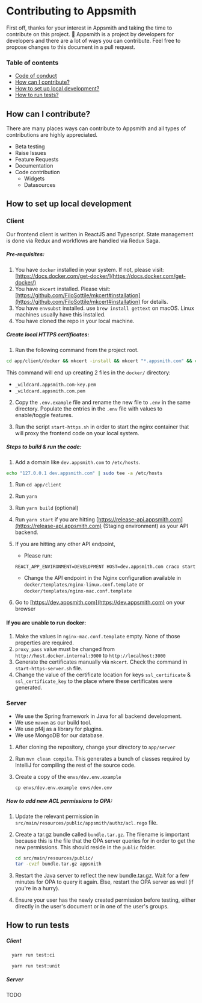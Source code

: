 # Contributing to Appsmith

First off, thanks for your interest in Appsmith and taking the time to contribute on this project. 🙌 
Appsmith is a project by developers for developers and there are a lot of ways you can contribute. 
Feel free to propose changes to this document in a pull request.

### Table of contents
- [Code of conduct](CODE_OF_CONDUCT.md)
- [How can I contribute?](#how-can-i-contribute)
- [How to set up local development?](#how-to-set-up-local-development)
- [How to run tests?](#how-to-run-tests)

## How can I contribute?
There are many places ways can contribute to Appsmith and all types of contributions are highly appreciated.

- Beta testing
- Raise Issues
- Feature Requests
- Documentation
- Code contribution
    - Widgets
    - Datasources


## How to set up local development

### Client
Our frontend client is written in ReactJS and Typescript. State management is done via Redux and workflows 
are handled via Redux Saga.
 
##### Pre-requisites:

1. You have `docker` installed in your system. If not, please visit: [https://docs.docker.com/get-docker/](https://docs.docker.com/get-docker/)
2. You have `mkcert` installed. Please visit: [https://github.com/FiloSottile/mkcert#installation](https://github.com/FiloSottile/mkcert#installation) for details.
3. You have `envsubst` installed. use `brew install gettext` on macOS. Linux machines usually have this installed.
4. You have cloned the repo in your local machine.

##### Create local HTTPS certificates:

1. Run the following command from the project root.

```bash
cd app/client/docker && mkcert -install && mkcert "*.appsmith.com" && cd ..
```

This command will end up creating 2 files in the `docker/` directory:

- `_wildcard.appsmith.com-key.pem`
- `_wildcard.appsmith.com.pem`

2. Copy the `.env.example` file and rename the new file to `.env` in the same directory. Populate the entries in the `.env` file with values to enable/toggle features.

3. Run the script `start-https.sh` in order to start the nginx container that will proxy the frontend code on your local system.

##### Steps to build & run the code:

1. Add a domain like `dev.appsmith.com` to `/etc/hosts`. 

```bash
echo "127.0.0.1	dev.appsmith.com" | sudo tee -a /etc/hosts
```

1. Run `cd app/client`
2. Run `yarn`
3. Run `yarn build` (optional)
4. Run `yarn start` if you are hitting [https://release-api.appsmith.com](https://release-api.appsmith.com) (Staging environment) as your API backend.
5. If you are hitting any other API endpoint, 
    - Please run:

    ```shell script
    REACT_APP_ENVIRONMENT=DEVELOPMENT HOST=dev.appsmith.com craco start
    ```

    - Change the API endpoint in the Nginx configuration available in `docker/templates/nginx-linux.conf.template` or `docker/templates/nginx-mac.conf.template`

6. Go to [https://dev.appsmith.com](https://dev.appsmith.com) on your browser

#### If you are unable to run docker:

1. Make the values in `nginx-mac.conf.template` empty. None of those properties are required.
2. `proxy_pass` value must be changed from `http://host.docker.internal:3000` to `http://localhost:3000`
3. Generate the certificates manually via `mkcert`. Check the command in `start-https-server.sh` file.
4. Change the value of the certificate location for keys `ssl_certificate` & `ssl_certificate_key` to the place where these certificates were generated.

### Server
- We use the Spring framework in Java for all backend development.
- We use `maven` as our build tool.
- We use pf4j as a library for plugins.
- We use MongoDB for our database.

1. After cloning the repository, change your directory to `app/server`
2. Run `mvn clean compile`. This generates a bunch of classes required by IntelliJ for compiling the rest of the source code. 
3. Create a copy of the `envs/dev.env.example` 

    ```shell script
    cp envs/dev.env.example envs/dev.env
    ```

##### How to add new ACL permissions to OPA:

1. Update the relevant permission in `src/main/resources/public/appsmith/authz/acl.rego` file. 
2. Create a tar.gz bundle called `bundle.tar.gz`. The filename is important because this is the file that the OPA server queries for in order to get the new permissions. This should reside in the `public` folder.

    ```bash
    cd src/main/resources/public/
    tar -cvzf bundle.tar.gz appsmith
    ```

3. Restart the Java server to reflect the new bundle.tar.gz. Wait for a few minutes for OPA to query it again. Else, restart the OPA server as well (if you're in a hurry).
4. Ensure your user has the newly created permission before testing, either directly in the user's document or in one of the user's groups.

## How to run tests

##### Client
```bash
  yarn run test:ci
```
```bash
  yarn run test:unit
```
##### Server
TODO